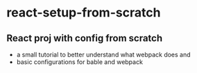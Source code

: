 # react-setup-from-scratch
## React proj with config from scratch
  - a small tutorial to better understand what webpack does and
  - basic configurations for bable and webpack
